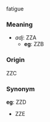 fatigue
### Meaning
+ _adj_: ZZA
    + __eg__: ZZB

### Origin

ZZC

### Synonym

__eg__: ZZD

+ ZZE


